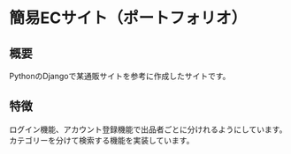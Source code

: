 # 簡易ECサイト（ポートフォリオ）

## 概要
PythonのDjangoで某通販サイトを参考に作成したサイトです。

## 特徴
ログイン機能、アカウント登録機能で出品者ごとに分けれるようにしています。
カテゴリーを分けて検索する機能を実装しています。






